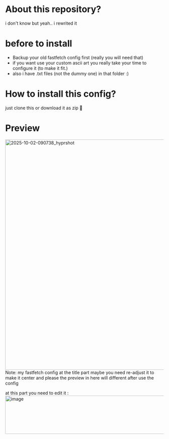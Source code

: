 # About this repository?
i don't know but yeah.. i rewrited it

# before to install
- Backup your old fastfetch config first (really you will need that)
- if you want use your custom ascii art you really take your time to configure it (to make it fit.)
- also i have .txt files (not the dummy one) in that folder :)

# How to install this config?
just clone this or download it as zip 🥀

# Preview
<img width="1358" height="732" alt="2025-10-02-090738_hyprshot" src="https://github.com/user-attachments/assets/250f647a-43b6-47e3-8596-569786c9a1c7"/>
Note: my fastfetch config at the title part maybe you need re-adjust it to make it center and please the preview in here will different after use the config

at this part you need to edit it : 
<img width="621" height="122" alt="image" src="https://github.com/user-attachments/assets/6ec9fae8-5586-4b6c-bf22-d79d721230c9" />


